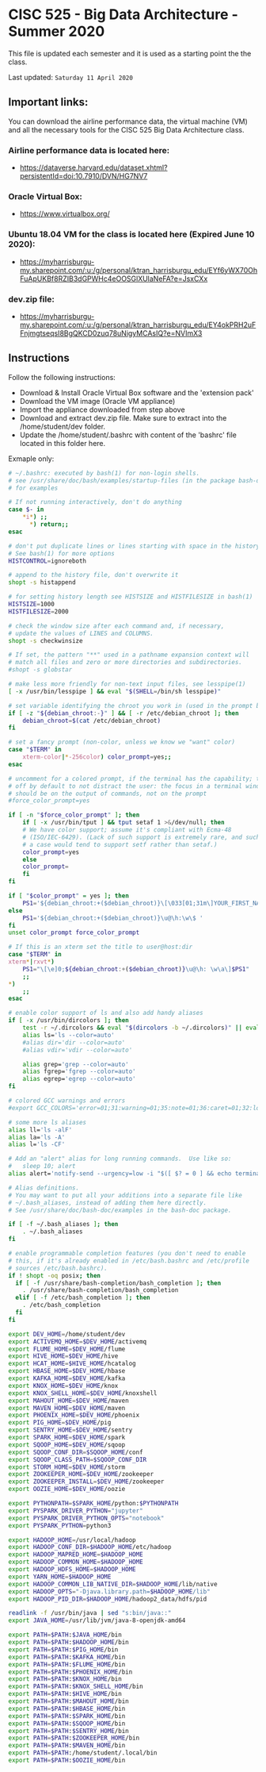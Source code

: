 # CISC 525 - Big Data Architecture - Summer 2020
This file is updated each semester and it is used as a starting point the the class.

Last updated: `Saturday 11 April 2020`

## Important links:
You can download the airline performance data, the virtual machine (VM) and all 
the necessary tools for the CISC 525 Big Data Architecture class.

### Airline performance data is located here:
  - https://dataverse.harvard.edu/dataset.xhtml?persistentId=doi:10.7910/DVN/HG7NV7

### Oracle Virtual Box:
  - https://www.virtualbox.org/
  
### Ubuntu 18.04 VM for the class is located here (Expired June 10 2020):
  - https://myharrisburgu-my.sharepoint.com/:u:/g/personal/ktran_harrisburgu_edu/EYf6yWX70OhFuApUKBf8RZIB3dGPWHc4eOOSGlXUlaNeFA?e=JsxCXx
  
### dev.zip file:
  - https://myharrisburgu-my.sharepoint.com/:u:/g/personal/ktran_harrisburgu_edu/EY4okPRH2uFFnjmgtseqsI8BgQKCD0zuq78uNigyMCAsIQ?e=NVImX3
  
## Instructions
Follow the following instructions:
- Download & Install Oracle Virtual Box software and the 'extension pack'
- Download the VM image (Oracle VM appliance)
- Import the appliance downloaded from step above
- Download and extract dev.zip file. Make sure to extract into the /home/student/dev folder.
- Update the /home/student/.bashrc with content of the 'bashrc' file located in this folder here.


Exmaple only:

```bash
# ~/.bashrc: executed by bash(1) for non-login shells.
# see /usr/share/doc/bash/examples/startup-files (in the package bash-doc)
# for examples

# If not running interactively, don't do anything
case $- in
    *i*) ;;
      *) return;;
esac

# don't put duplicate lines or lines starting with space in the history.
# See bash(1) for more options
HISTCONTROL=ignoreboth

# append to the history file, don't overwrite it
shopt -s histappend

# for setting history length see HISTSIZE and HISTFILESIZE in bash(1)
HISTSIZE=1000
HISTFILESIZE=2000

# check the window size after each command and, if necessary,
# update the values of LINES and COLUMNS.
shopt -s checkwinsize

# If set, the pattern "**" used in a pathname expansion context will
# match all files and zero or more directories and subdirectories.
#shopt -s globstar

# make less more friendly for non-text input files, see lesspipe(1)
[ -x /usr/bin/lesspipe ] && eval "$(SHELL=/bin/sh lesspipe)"

# set variable identifying the chroot you work in (used in the prompt below)
if [ -z "${debian_chroot:-}" ] && [ -r /etc/debian_chroot ]; then
    debian_chroot=$(cat /etc/debian_chroot)
fi

# set a fancy prompt (non-color, unless we know we "want" color)
case "$TERM" in
    xterm-color|*-256color) color_prompt=yes;;
esac

# uncomment for a colored prompt, if the terminal has the capability; turned
# off by default to not distract the user: the focus in a terminal window
# should be on the output of commands, not on the prompt
#force_color_prompt=yes

if [ -n "$force_color_prompt" ]; then
    if [ -x /usr/bin/tput ] && tput setaf 1 >&/dev/null; then
	# We have color support; assume it's compliant with Ecma-48
	# (ISO/IEC-6429). (Lack of such support is extremely rare, and such
	# a case would tend to support setf rather than setaf.)
	color_prompt=yes
    else
	color_prompt=
    fi
fi

if [ "$color_prompt" = yes ]; then
    PS1='${debian_chroot:+($debian_chroot)}\[\033[01;31m\]YOUR_FIRST_NAME_HERE@\h\[\033[00m\]:\[\033[01;34m\]\w\[\033[00m\]\$ '
else
    PS1='${debian_chroot:+($debian_chroot)}\u@\h:\w\$ '
fi
unset color_prompt force_color_prompt

# If this is an xterm set the title to user@host:dir
case "$TERM" in
xterm*|rxvt*)
    PS1="\[\e]0;${debian_chroot:+($debian_chroot)}\u@\h: \w\a\]$PS1"
    ;;
*)
    ;;
esac

# enable color support of ls and also add handy aliases
if [ -x /usr/bin/dircolors ]; then
    test -r ~/.dircolors && eval "$(dircolors -b ~/.dircolors)" || eval "$(dircolors -b)"
    alias ls='ls --color=auto'
    #alias dir='dir --color=auto'
    #alias vdir='vdir --color=auto'

    alias grep='grep --color=auto'
    alias fgrep='fgrep --color=auto'
    alias egrep='egrep --color=auto'
fi

# colored GCC warnings and errors
#export GCC_COLORS='error=01;31:warning=01;35:note=01;36:caret=01;32:locus=01:quote=01'

# some more ls aliases
alias ll='ls -alF'
alias la='ls -A'
alias l='ls -CF'

# Add an "alert" alias for long running commands.  Use like so:
#   sleep 10; alert
alias alert='notify-send --urgency=low -i "$([ $? = 0 ] && echo terminal || echo error)" "$(history|tail -n1|sed -e '\''s/^\s*[0-9]\+\s*//;s/[;&|]\s*alert$//'\'')"'

# Alias definitions.
# You may want to put all your additions into a separate file like
# ~/.bash_aliases, instead of adding them here directly.
# See /usr/share/doc/bash-doc/examples in the bash-doc package.

if [ -f ~/.bash_aliases ]; then
    . ~/.bash_aliases
fi

# enable programmable completion features (you don't need to enable
# this, if it's already enabled in /etc/bash.bashrc and /etc/profile
# sources /etc/bash.bashrc).
if ! shopt -oq posix; then
  if [ -f /usr/share/bash-completion/bash_completion ]; then
    . /usr/share/bash-completion/bash_completion
  elif [ -f /etc/bash_completion ]; then
    . /etc/bash_completion
  fi
fi

export DEV_HOME=/home/student/dev
export ACTIVEMQ_HOME=$DEV_HOME/activemq
export FLUME_HOME=$DEV_HOME/flume
export HIVE_HOME=$DEV_HOME/hive
export HCAT_HOME=$HIVE_HOME/hcatalog
export HBASE_HOME=$DEV_HOME/hbase
export KAFKA_HOME=$DEV_HOME/kafka
export KNOX_HOME=$DEV_HOME/knox
export KNOX_SHELL_HOME=$DEV_HOME/knoxshell
export MAHOUT_HOME=$DEV_HOME/maven
export MAVEN_HOME=$DEV_HOME/maven
export PHOENIX_HOME=$DEV_HOME/phoenix
export PIG_HOME=$DEV_HOME/pig
export SENTRY_HOME=$DEV_HOME/sentry
export SPARK_HOME=$DEV_HOME/spark
export SQOOP_HOME=$DEV_HOME/sqoop
export SQOOP_CONF_DIR=$SQOOP_HOME/conf
export SQOOP_CLASS_PATH=$SQOOP_CONF_DIR
export STORM_HOME=$DEV_HOME/storm
export ZOOKEEPER_HOME=$DEV_HOME/zookeeper
export ZOOKEEPER_INSTALL=$DEV_HOME/zookeeper
export OOZIE_HOME=$DEV_HOME/oozie

export PYTHONPATH=$SPARK_HOME/python:$PYTHONPATH
export PYSPARK_DRIVER_PYTHON="jupyter"
export PYSPARK_DRIVER_PYTHON_OPTS="notebook"
export PYSPARK_PYTHON=python3

export HADOOP_HOME=/usr/local/hadoop
export HADOOP_CONF_DIR=$HADOOP_HOME/etc/hadoop
export HADOOP_MAPRED_HOME=$HADOOP_HOME
export HADOOP_COMMON_HOME=$HADOOP_HOME
export HADOOP_HDFS_HOME=$HADOOP_HOME
export YARN_HOME=$HADOOP_HOME
export HADOOP_COMMON_LIB_NATIVE_DIR=$HADOOP_HOME/lib/native
export HADOOP_OPTS="-Djava.library.path=$HADOOP_HOME/lib"
export HADOOP_PID_DIR=$HADOOP_HOME/hadoop2_data/hdfs/pid

readlink -f /usr/bin/java | sed "s:bin/java::"
export JAVA_HOME=/usr/lib/jvm/java-8-openjdk-amd64

export PATH=$PATH:$JAVA_HOME/bin
export PATH=$PATH:$HADOOP_HOME/bin
export PATH=$PATH:$PIG_HOME/bin
export PATH=$PATH:$KAFKA_HOME/bin
export PATH=$PATH:$FLUME_HOME/bin
export PATH=$PATH:$PHOENIX_HOME/bin
export PATH=$PATH:$KNOX_HOME/bin
export PATH=$PATH:$KNOX_SHELL_HOME/bin
export PATH=$PATH:$HIVE_HOME/bin
export PATH=$PATH:$MAHOUT_HOME/bin
export PATH=$PATH:$HBASE_HOME/bin
export PATH=$PATH:$SPARK_HOME/bin
export PATH=$PATH:$SQOOP_HOME/bin
export PATH=$PATH:$SENTRY_HOME/bin
export PATH=$PATH:$ZOOKEEPER_HOME/bin
export PATH=$PATH:$MAVEN_HOME/bin
export PATH=$PATH:/home/student/.local/bin
export PATH=$PATH:$OOZIE_HOME/bin
```

